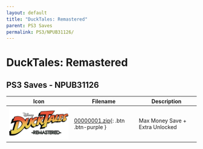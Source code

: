 ```yaml
---
layout: default
title: "DuckTales: Remastered"
parent: PS3 Saves
permalink: PS3/NPUB31126/
---
```

# DuckTales: Remastered

## PS3 Saves - NPUB31126

| Icon | Filename | Description |
|------|----------|-------------|
| ![DuckTales: Remastered](ICON0.PNG) | [00000001.zip](00000001.zip){: .btn .btn-purple } | Max Money Save + Extra Unlocked |
